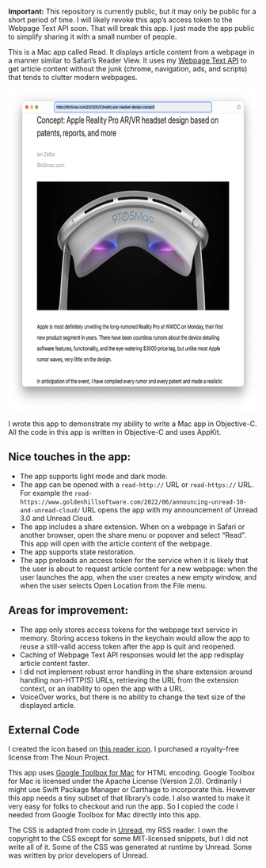 **Important:** This repository is currently public, but it may only be public for a short period of time. I will likely revoke this app’s access token to the Webpage Text API soon. That will break this app. I just made the app public to simplify sharing it with a small number of people.

This is a Mac app called Read. It displays article content from a webpage in a manner similar to Safari’s Reader View. It uses my [Webpage Text API](https://www.goldenhillsoftware.com/webpage-text-api/) to get article content without the junk (chrome, navigation, ads, and scripts) that tends to clutter modern webpages.  

<img src="screenshot.png" alt="Screenshot showing a 9to5Mac article" width="675" height="652">

I wrote this app to demonstrate my ability to write a Mac app in Objective-C. All the code in this app is written in Objective-C and uses AppKit.

## Nice touches in the app:

* The app supports light mode and dark mode.
* The app can be opened with a `read-http://` URL or `read-https://` URL. For example the `read-https://www.goldenhillsoftware.com/2022/06/announcing-unread-30-and-unread-cloud/` URL opens the app with my announcement of Unread 3.0 and Unread Cloud.
* The app includes a share extension. When on a webpage in Safari or another browser, open the share menu or popover and select “Read”. This app will open with the article content of the webpage.
* The app supports state restoration.
* The app preloads an access token for the service when it is likely that the user is about to request article content for a new webpage: when the user launches the app, when the user creates a new empty window, and when the user selects Open Location from the File menu.

## Areas for improvement:

* The app only stores access tokens for the webpage text service in memory. Storing access tokens in the keychain would allow the app to reuse a still-valid access token after the app is quit and reopened.
* Caching of Webpage Text API responses would let the app redisplay article content faster.
* I did not implement robust error handling in the share extension around handling non-HTTP(S) URLs, retrieving the URL from the extension context, or an inability to open the app with a URL.
* VoiceOver works, but there is no ability to change the text size of the displayed article.


## External Code

I created the icon based on [this reader icon](https://thenounproject.com/icon/reader-2654728/). I purchased a royalty-free license from The Noun Project.

This app uses [Google Toolbox for Mac](https://github.com/google/google-toolbox-for-mac) for HTML encoding. Google Toolbox for Mac is licensed under the Apache License (Version 2.0). Ordinarily I might use Swift Package Manager or Carthage to incorporate this. However this app needs a tiny subset of that library’s code. I also wanted to make it very easy for folks to checkout and run the app. So I copied the code I needed from Google Toolbox for Mac directly into this app.

The CSS is adapted from code in [Unread](https://www.goldenhillsoftware.com/unread/), my RSS reader. I own the copyright to the CSS except for some MIT-licensed snippets, but I did not write all of it. Some of the CSS was generated at runtime by Unread. Some was written by prior developers of Unread.